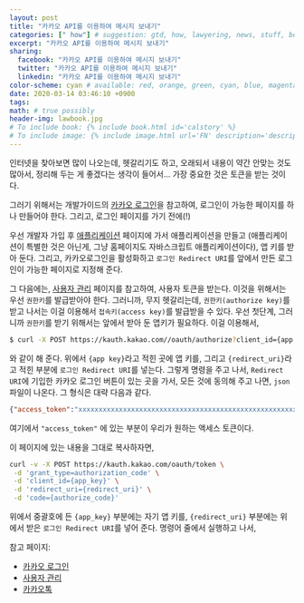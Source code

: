 ```yaml
---
layout: post
title: "카카오 API를 이용하여 메시지 보내기"
categories: [" how"] # suggestion: gtd, how, lawyering, news, stuff, books, english
excerpt: "카카오 API를 이용하여 메시지 보내기"
sharing:
  facebook: "카카오 API를 이용하여 메시지 보내기"
  twitter: "카카오 API를 이용하여 메시지 보내기"
  linkedin: "카카오 API를 이용하여 메시지 보내기"
color-scheme: cyan # available: red, orange, green, cyan, blue, magenta, brown 
date: 2020-03-14 03:46:10 +0900
tags: 
math: # true possibly
header-img: lawbook.jpg
# To include book: {% include book.html id='calstory' %}
# To include image: {% include image.html url='FN' description='description' alt='alt' %}
---
```


인터넷을 찾아보면 많이 나오는데, 헷갈리기도 하고, 오래되서 내용이 약간 안맞는 것도 많아서, 정리해 두는 게 좋겠다는 생각이 들어서... 가장 중요한 것은 토큰을 받는 것이다.

그러기 위해서는 개발가이드의 [카카오 로그인](https://developers.kakao.com/docs/js/kakaologin)을 참고하여, 로그인이 가능한 페이지를 하나 만들어야 한다. 그리고, 로그인 페이지를 가기 전에(!)

우선 개발자 가입 후 [애플리케이션](https://developers.kakao.com/apps) 페이지에 가서 애플리케이션을 만들고 (애플리케이션이 특별한 것은 아닌게, 그냥 홈페이지도 자바스크립트 애플리케이션이다), 앱 키를 받아 둔다. 그리고, 카카오로그인을 활성화하고 `로그인 Redirect URI`를 앞에서 만든 로그인이 가능한 페이지로 지정해 준다.

그 다음에는, [사용자 관리](https://developers.kakao.com/docs/restapi/user-management) 페이지를 참고하여, 사용자 토큰을 받는다. 이것을 위해서는 우선 `권한키`를 발급받아야 한다. 그러니까, 무지 헷갈리는데, `권한키(authorize key)`를 받고 나서는 이걸 이용해서 `접속키(access key)`를 발급받을 수 있다. 우선 첫단계, 그러니까 `권한키`를 받기 위해서는 앞에서 받아 둔 앱키가 필요하다. 이걸 이용해서,

~~~bash
$ curl -X POST https://kauth.kakao.com//oauth/authorize?client_id={app key}&redirect_uri={redirect uri}&response_type=code
~~~

와 같이 해 준다. 위에서 `{app key}`라고 적힌 곳에 앱 키를, 그리고 `{redirect_uri}`라고 적힌 부분에 `로그인 Redirect URI`를 넣는다. 그렇게 명령을 주고 나서, `Redirect URI`에 기입한 카카오 로그인 버튼이 있는 곳을 가서, 모든 것에 동의해 주고 나면, `json` 파일이 나온다. 그 형식은 대략 다음과 같다.

~~~json
{"access_token":"xxxxxxxxxxxxxxxxxxxxxxxxxxxxxxxxxxxxxxxxxxxxxxxxxxxxxxxx","token_type":"bearer","refresh_token":"xxxxxxxxxxxxxxxxxxxxxxxxxxxxxxxxxxxxxxxxxxxxxxxxxxxxxxxx","expires_in":1111,"scope":"account_email story_read talk_message profile story_publish","refresh_token_expires_in":1111111}
~~~

여기에서 `"access_token"` 에 있는 부분이 우리가 원하는 액세스 토큰이다. 

이 페이지에 있는 내용을 그대로 복사하자면,

~~~bash
curl -v -X POST https://kauth.kakao.com/oauth/token \
 -d 'grant_type=authorization_code' \
 -d 'client_id={app_key}' \
 -d 'redirect_uri={redirect_uri}' \
 -d 'code={authorize_code}'
 ~~~

 위에서 중괄호에 든 `{app_key}` 부분에는 자기 앱 키를, `{redirect_uri}` 부분에는 위에서 받은 `로그인 Redirect URI`를 넣어 준다. 명령어 줄에서 실행하고 나서, 


 참고 페이지:

- [카카오 로그인](https://developers.kakao.com/docs/js/kakaologin)
- [사용자 관리](https://developers.kakao.com/docs/restapi/user-management)
- [카카오톡](https://developers.kakao.com/docs/restapi/kakaotalk-api#%EB%82%98%EC%97%90%EA%B2%8C-%EB%B3%B4%EB%82%B4%EA%B8%B0)